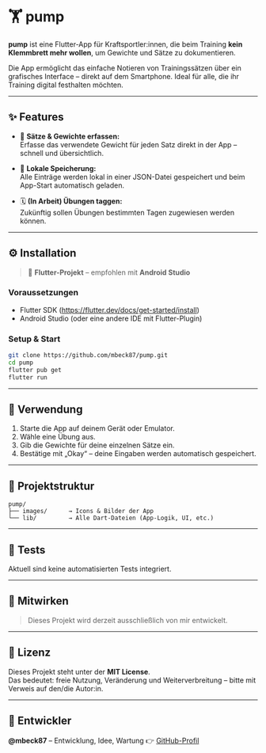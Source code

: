 # 🏋️ pump

**pump** ist eine Flutter-App für Kraftsportler:innen, die beim Training **kein Klemmbrett mehr wollen**, um Gewichte und Sätze zu dokumentieren.

Die App ermöglicht das einfache Notieren von Trainingssätzen über ein grafisches Interface – direkt auf dem Smartphone. Ideal für alle, die ihr Training digital festhalten möchten.

---

## ✨ Features

- 📝 **Sätze & Gewichte erfassen:**  
  Erfasse das verwendete Gewicht für jeden Satz direkt in der App – schnell und übersichtlich.

- 🗾 **Lokale Speicherung:**  
  Alle Einträge werden lokal in einer JSON-Datei gespeichert und beim App-Start automatisch geladen.

- 🗓 **(In Arbeit) Übungen taggen:**  
  Zukünftig sollen Übungen bestimmten Tagen zugewiesen werden können.

---

## ⚙️ Installation

> 📱 **Flutter-Projekt** – empfohlen mit **Android Studio**

### Voraussetzungen

- Flutter SDK (https://flutter.dev/docs/get-started/install)  
- Android Studio (oder eine andere IDE mit Flutter-Plugin)

### Setup & Start

```bash
git clone https://github.com/mbeck87/pump.git
cd pump
flutter pub get
flutter run
```

---

## 🚀 Verwendung

1. Starte die App auf deinem Gerät oder Emulator.
2. Wähle eine Übung aus.
3. Gib die Gewichte für deine einzelnen Sätze ein.
4. Bestätige mit „Okay“ – deine Eingaben werden automatisch gespeichert.

---

## 📁 Projektstruktur

```
pump/
├── images/      → Icons & Bilder der App
└── lib/         → Alle Dart-Dateien (App-Logik, UI, etc.)
```

---

## 🧪 Tests

Aktuell sind keine automatisierten Tests integriert.

---

## 🧹 Mitwirken

> Dieses Projekt wird derzeit ausschließlich von mir entwickelt.  

---

## 📜 Lizenz

Dieses Projekt steht unter der **MIT License**.  
Das bedeutet: freie Nutzung, Veränderung und Weiterverbreitung – bitte mit Verweis auf den/die Autor:in.

---

## 👤 Entwickler

**@mbeck87** – Entwicklung, Idee, Wartung
👉 [GitHub-Profil](https://github.com/mbeck87)
